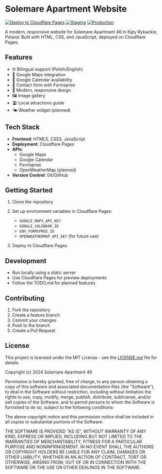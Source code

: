 # Solemare Apartment Website

[![Deploy to Cloudflare Pages](https://github.com/mrsiejas/solemare-apartment/actions/workflows/deploy.yml/badge.svg)](https://github.com/mrsiejas/solemare-apartment/actions/workflows/deploy.yml)
[![Staging](https://img.shields.io/badge/staging-solemare--apartment--staging.pages.dev-blue)](https://solemare-apartment-staging.pages.dev)
[![Production](https://img.shields.io/badge/production-solemare--apartment.pages.dev-green)](https://solemare-apartment.pages.dev)

A modern, responsive website for Solemare Apartment 46 in Kąty Rybackie, Poland. Built with HTML, CSS, and JavaScript, deployed on Cloudflare Pages.

## Features

- 🌐 Bilingual support (Polish/English)
- 📍 Google Maps integration
- 📅 Google Calendar availability
- 📝 Contact form with Formspree
- 🎨 Modern, responsive design
- 🖼️ Image gallery
- 🏖️ Local attractions guide
- 🌤️ Weather widget (planned)

## Tech Stack

- **Frontend**: HTML5, CSS3, JavaScript
- **Deployment**: Cloudflare Pages
- **APIs**: 
  - Google Maps
  - Google Calendar
  - Formspree
  - OpenWeatherMap (planned)
- **Version Control**: Git/GitHub

## Getting Started

1. Clone the repository
2. Set up environment variables in Cloudflare Pages:
   - `GOOGLE_MAPS_API_KEY`
   - `GOOGLE_CALENDAR_ID`
   - `ENV_FORMSPREE_ID`
   - `OPENWEATHERMAP_API_KEY` (for future use)

3. Deploy to Cloudflare Pages

## Development

- Run locally using a static server
- Use Cloudflare Pages for preview deployments
- Follow the TODO.md for planned features

## Contributing

1. Fork the repository
2. Create a feature branch
3. Commit your changes
4. Push to the branch
5. Create a Pull Request

## License

This project is licensed under the MIT License - see the [LICENSE.md](LICENSE.md) file for details.

Copyright (c) 2024 Solemare Apartment 46

Permission is hereby granted, free of charge, to any person obtaining a copy
of this software and associated documentation files (the "Software"), to deal
in the Software without restriction, including without limitation the rights
to use, copy, modify, merge, publish, distribute, sublicense, and/or sell
copies of the Software, and to permit persons to whom the Software is
furnished to do so, subject to the following conditions:

The above copyright notice and this permission notice shall be included in all
copies or substantial portions of the Software.

THE SOFTWARE IS PROVIDED "AS IS", WITHOUT WARRANTY OF ANY KIND, EXPRESS OR
IMPLIED, INCLUDING BUT NOT LIMITED TO THE WARRANTIES OF MERCHANTABILITY,
FITNESS FOR A PARTICULAR PURPOSE AND NONINFRINGEMENT. IN NO EVENT SHALL THE
AUTHORS OR COPYRIGHT HOLDERS BE LIABLE FOR ANY CLAIM, DAMAGES OR OTHER
LIABILITY, WHETHER IN AN ACTION OF CONTRACT, TORT OR OTHERWISE, ARISING FROM,
OUT OF OR IN CONNECTION WITH THE SOFTWARE OR THE USE OR OTHER DEALINGS IN THE
SOFTWARE. 